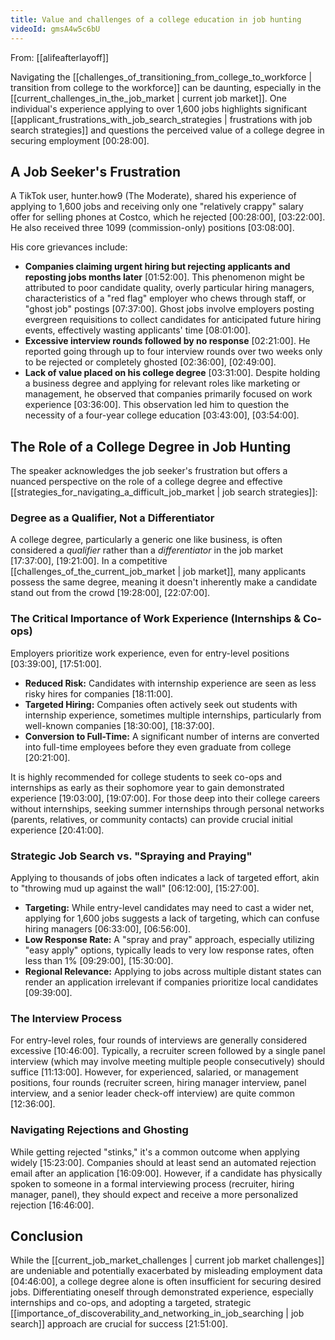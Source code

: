 ```yaml
---
title: Value and challenges of a college education in job hunting
videoId: gmsA4w5c6bU
---
```


From: [[alifeafterlayoff]] <br/> 

Navigating the [[challenges_of_transitioning_from_college_to_workforce | transition from college to the workforce]] can be daunting, especially in the [[current_challenges_in_the_job_market | current job market]]. One individual's experience applying to over 1,600 jobs highlights significant [[applicant_frustrations_with_job_search_strategies | frustrations with job search strategies]] and questions the perceived value of a college degree in securing employment <a class="yt-timestamp" data-t="00:28:00">[00:28:00]</a>.

## A Job Seeker's Frustration

A TikTok user, hunter.how9 (The Moderate), shared his experience of applying to 1,600 jobs and receiving only one "relatively crappy" salary offer for selling phones at Costco, which he rejected <a class="yt-timestamp" data-t="00:28:00">[00:28:00]</a>, <a class="yt-timestamp" data-t="03:22:00">[03:22:00]</a>. He also received three 1099 (commission-only) positions <a class="yt-timestamp" data-t="03:08:00">[03:08:00]</a>.

His core grievances include:
*   **Companies claiming urgent hiring but rejecting applicants and reposting jobs months later** <a class="yt-timestamp" data-t="01:52:00">[01:52:00]</a>. This phenomenon might be attributed to poor candidate quality, overly particular hiring managers, characteristics of a "red flag" employer who chews through staff, or "ghost job" postings <a class="yt-timestamp" data-t="07:37:00">[07:37:00]</a>. Ghost jobs involve employers posting evergreen requisitions to collect candidates for anticipated future hiring events, effectively wasting applicants' time <a class="yt-timestamp" data-t="08:01:00">[08:01:00]</a>.
*   **Excessive interview rounds followed by no response** <a class="yt-timestamp" data-t="02:21:00">[02:21:00]</a>. He reported going through up to four interview rounds over two weeks only to be rejected or completely ghosted <a class="yt-timestamp" data-t="02:36:00">[02:36:00]</a>, <a class="yt-timestamp" data-t="02:49:00">[02:49:00]</a>.
*   **Lack of value placed on his college degree** <a class="yt-timestamp" data-t="03:31:00">[03:31:00]</a>. Despite holding a business degree and applying for relevant roles like marketing or management, he observed that companies primarily focused on work experience <a class="yt-timestamp" data-t="03:36:00">[03:36:00]</a>. This observation led him to question the necessity of a four-year college education <a class="yt-timestamp" data-t="03:43:00">[03:43:00]</a>, <a class="yt-timestamp" data-t="03:54:00">[03:54:00]</a>.

## The Role of a College Degree in Job Hunting

The speaker acknowledges the job seeker's frustration but offers a nuanced perspective on the role of a college degree and effective [[strategies_for_navigating_a_difficult_job_market | job search strategies]]:

### Degree as a Qualifier, Not a Differentiator
A college degree, particularly a generic one like business, is often considered a *qualifier* rather than a *differentiator* in the job market <a class="yt-timestamp" data-t="17:37:00">[17:37:00]</a>, <a class="yt-timestamp" data-t="19:21:00">[19:21:00]</a>. In a competitive [[challenges_of_the_current_job_market | job market]], many applicants possess the same degree, meaning it doesn't inherently make a candidate stand out from the crowd <a class="yt-timestamp" data-t="19:28:00">[19:28:00]</a>, <a class="yt-timestamp" data-t="22:07:00">[22:07:00]</a>.

### The Critical Importance of Work Experience (Internships & Co-ops)
Employers prioritize work experience, even for entry-level positions <a class="yt-timestamp" data-t="03:39:00">[03:39:00]</a>, <a class="yt-timestamp" data-t="17:51:00">[17:51:00]</a>.
*   **Reduced Risk:** Candidates with internship experience are seen as less risky hires for companies <a class="yt-timestamp" data-t="18:11:00">[18:11:00]</a>.
*   **Targeted Hiring:** Companies often actively seek out students with internship experience, sometimes multiple internships, particularly from well-known companies <a class="yt-timestamp" data-t="18:30:00">[18:30:00]</a>, <a class="yt-timestamp" data-t="18:37:00">[18:37:00]</a>.
*   **Conversion to Full-Time:** A significant number of interns are converted into full-time employees before they even graduate from college <a class="yt-timestamp" data-t="20:21:00">[20:21:00]</a>.

It is highly recommended for college students to seek co-ops and internships as early as their sophomore year to gain demonstrated experience <a class="yt-timestamp" data-t="19:03:00">[19:03:00]</a>, <a class="yt-timestamp" data-t="19:07:00">[19:07:00]</a>. For those deep into their college careers without internships, seeking summer internships through personal networks (parents, relatives, or community contacts) can provide crucial initial experience <a class="yt-timestamp" data-t="20:41:00">[20:41:00]</a>.

### Strategic Job Search vs. "Spraying and Praying"
Applying to thousands of jobs often indicates a lack of targeted effort, akin to "throwing mud up against the wall" <a class="yt-timestamp" data-t="06:12:00">[06:12:00]</a>, <a class="yt-timestamp" data-t="15:27:00">[15:27:00]</a>.
*   **Targeting:** While entry-level candidates may need to cast a wider net, applying for 1,600 jobs suggests a lack of targeting, which can confuse hiring managers <a class="yt-timestamp" data-t="06:33:00">[06:33:00]</a>, <a class="yt-timestamp" data-t="06:56:00">[06:56:00]</a>.
*   **Low Response Rate:** A "spray and pray" approach, especially utilizing "easy apply" options, typically leads to very low response rates, often less than 1% <a class="yt-timestamp" data-t="09:29:00">[09:29:00]</a>, <a class="yt-timestamp" data-t="15:30:00">[15:30:00]</a>.
*   **Regional Relevance:** Applying to jobs across multiple distant states can render an application irrelevant if companies prioritize local candidates <a class="yt-timestamp" data-t="09:39:00">[09:39:00]</a>.

### The Interview Process
For entry-level roles, four rounds of interviews are generally considered excessive <a class="yt-timestamp" data-t="10:46:00">[10:46:00]</a>. Typically, a recruiter screen followed by a single panel interview (which may involve meeting multiple people consecutively) should suffice <a class="yt-timestamp" data-t="11:13:00">[11:13:00]</a>. However, for experienced, salaried, or management positions, four rounds (recruiter screen, hiring manager interview, panel interview, and a senior leader check-off interview) are quite common <a class="yt-timestamp" data-t="12:36:00">[12:36:00]</a>.

### Navigating Rejections and Ghosting
While getting rejected "stinks," it's a common outcome when applying widely <a class="yt-timestamp" data-t="15:23:00">[15:23:00]</a>. Companies should at least send an automated rejection email after an application <a class="yt-timestamp" data-t="16:09:00">[16:09:00]</a>. However, if a candidate has physically spoken to someone in a formal interviewing process (recruiter, hiring manager, panel), they should expect and receive a more personalized rejection <a class="yt-timestamp" data-t="16:46:00">[16:46:00]</a>.

## Conclusion
While the [[current_job_market_challenges | current job market challenges]] are undeniable and potentially exacerbated by misleading employment data <a class="yt-timestamp" data-t="04:46:00">[04:46:00]</a>, a college degree alone is often insufficient for securing desired jobs. Differentiating oneself through demonstrated experience, especially internships and co-ops, and adopting a targeted, strategic [[importance_of_discoverability_and_networking_in_job_searching | job search]] approach are crucial for success <a class="yt-timestamp" data-t="21:51:00">[21:51:00]</a>.
